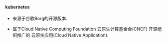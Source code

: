 #### kubernetes

* 来源于谷歌Borg的开源版本.

* 属于Cloud Native Computing Foundation 云原生计算基金会(CNCF) 开源组织推广的 云原生应用(Cloud Native Application). 



